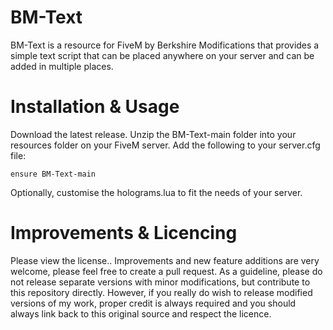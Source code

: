 # BM-Text

BM-Text is a resource for FiveM by Berkshire Modifications that provides a simple text script that can be placed anywhere on your server and can be added in multiple places.

# Installation & Usage

Download the latest release.
Unzip the BM-Text-main folder into your resources folder on your FiveM server.
Add the following to your server.cfg file:

```ensure BM-Text-main```

Optionally, customise the holograms.lua to fit the needs of your server.

# Improvements & Licencing

Please view the license.. Improvements and new feature additions are very welcome, please feel free to create a pull request. As a guideline, please do not release separate versions with minor modifications, but contribute to this repository directly. However, if you really do wish to release modified versions of my work, proper credit is always required and you should always link back to this original source and respect the licence.
